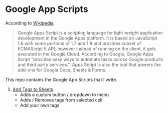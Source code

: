 # Google App Scripts

According to [Wikipedia](https://en.wikipedia.org/wiki/Google_Apps_Script),

> Google Apps Script is a scripting language for light-weight application development in the Google Apps platform. It is based on JavaScript 1.6 with some portions of 1.7 and 1.8 and provides subset of ECMAScript 5 API, however instead of running on the client, it gets executed in the Google Cloud. According to Google, Google Apps Script "provides easy ways to automate tasks across Google products and third party services.". Apps Script is also the tool that powers the add-ons for Google Docs, Sheets & Forms.

This repo contains the Google App Scripts that I write.

1. [Add Tags to Sheets](./add_tags_to_sheets/addTagsToSheets.js)
    * Adds a custom button / dropdown to menu
    * Adds / Removes tags from selected cell
    * Add your own tags
